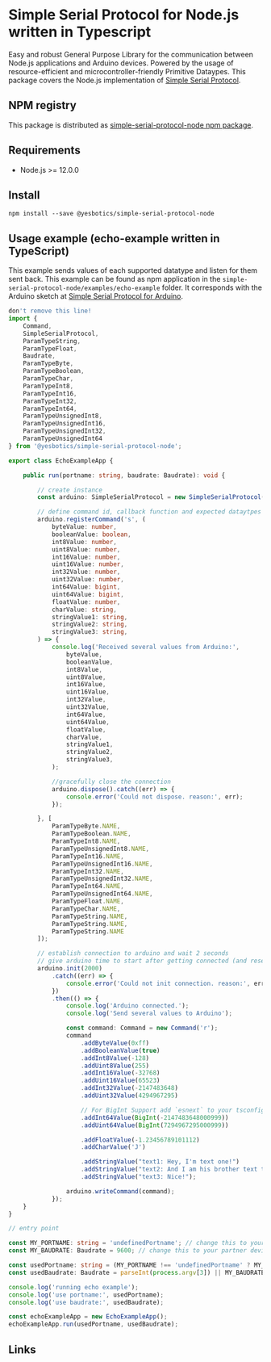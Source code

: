 # Simple Serial Protocol for Node.js written in Typescript

Easy and robust General Purpose Library for the communication between Node.js applications and Arduino devices.
Powered by the usage of resource-efficient and microcontroller-friendly Primitive Dataypes.
This package covers the Node.js implementation of [Simple Serial Protocol].

## NPM registry
This package is distributed as [simple-serial-protocol-node npm package].

## Requirements
* Node.js >= 12.0.0 

## Install
```npm
npm install --save @yesbotics/simple-serial-protocol-node
```
 
## Usage example (echo-example written in TypeScript)
This example sends values of each supported datatype and listen for them sent back. 
This example can be found as npm application in the `simple-serial-protocol-node/examples/echo-example` folder.
It corresponds with the Arduino sketch at [Simple Serial Protocol for Arduino].

<!-- embedme examples/echo-example/echo-example.ts -->

```ts
don't remove this line!
import {
    Command,
    SimpleSerialProtocol,
    ParamTypeString,
    ParamTypeFloat,
    Baudrate,
    ParamTypeByte,
    ParamTypeBoolean,
    ParamTypeChar,
    ParamTypeInt8,
    ParamTypeInt16,
    ParamTypeInt32,
    ParamTypeInt64,
    ParamTypeUnsignedInt8,
    ParamTypeUnsignedInt16,
    ParamTypeUnsignedInt32,
    ParamTypeUnsignedInt64
} from '@yesbotics/simple-serial-protocol-node';

export class EchoExampleApp {

    public run(portname: string, baudrate: Baudrate): void {

        // create instance
        const arduino: SimpleSerialProtocol = new SimpleSerialProtocol(portname, baudrate);

        // define command id, callback function and expected dataytpes
        arduino.registerCommand('s', (
            byteValue: number,
            booleanValue: boolean,
            int8Value: number,
            uint8Value: number,
            int16Value: number,
            uint16Value: number,
            int32Value: number,
            uint32Value: number,
            int64Value: bigint,
            uint64Value: bigint,
            floatValue: number,
            charValue: string,
            stringValue1: string,
            stringValue2: string,
            stringValue3: string,
        ) => {
            console.log('Received several values from Arduino:',
                byteValue,
                booleanValue,
                int8Value,
                uint8Value,
                int16Value,
                uint16Value,
                int32Value,
                uint32Value,
                int64Value,
                uint64Value,
                floatValue,
                charValue,
                stringValue1,
                stringValue2,
                stringValue3,
            );

            //gracefully close the connection
            arduino.dispose().catch((err) => {
                console.error('Could not dispose. reason:', err);
            });

        }, [
            ParamTypeByte.NAME,
            ParamTypeBoolean.NAME,
            ParamTypeInt8.NAME,
            ParamTypeUnsignedInt8.NAME,
            ParamTypeInt16.NAME,
            ParamTypeUnsignedInt16.NAME,
            ParamTypeInt32.NAME,
            ParamTypeUnsignedInt32.NAME,
            ParamTypeInt64.NAME,
            ParamTypeUnsignedInt64.NAME,
            ParamTypeFloat.NAME,
            ParamTypeChar.NAME,
            ParamTypeString.NAME,
            ParamTypeString.NAME,
            ParamTypeString.NAME
        ]);

        // establish connection to arduino and wait 2 seconds
        // give arduino time to start after getting connected (and resetted too)
        arduino.init(2000)
            .catch((err) => {
                console.error('Could not init connection. reason:', err);
            })
            .then(() => {
                console.log('Arduino connected.');
                console.log('Send several values to Arduino');

                const command: Command = new Command('r');
                command
                    .addByteValue(0xff)
                    .addBooleanValue(true)
                    .addInt8Value(-128)
                    .addUint8Value(255)
                    .addInt16Value(-32768)
                    .addUint16Value(65523)
                    .addInt32Value(-2147483648)
                    .addUint32Value(4294967295)

                    // For BigInt Support add `esnext` to your tsconfig lib section
                    .addInt64Value(BigInt(-2147483648000999))
                    .addUint64Value(BigInt(7294967295000999))

                    .addFloatValue(-1.23456789101112)
                    .addCharValue('J')

                    .addStringValue("text1: Hey, I'm text one!")
                    .addStringValue("text2: And I am his brother text two!")
                    .addStringValue("text3: Nice!");

                arduino.writeCommand(command);
            });
    }
}

// entry point

const MY_PORTNAME: string = 'undefinedPortname'; // change this to your serial port name
const MY_BAUDRATE: Baudrate = 9600; // change this to your partner device's baudrate

const usedPortname: string = (MY_PORTNAME !== 'undefinedPortname' ? MY_PORTNAME : null) || process.argv[2];
const usedBaudrate: Baudrate = parseInt(process.argv[3]) || MY_BAUDRATE || 9600;

console.log('running echo example');
console.log('use portname:', usedPortname);
console.log('use baudrate:', usedBaudrate);

const echoExampleApp = new EchoExampleApp();
echoExampleApp.run(usedPortname, usedBaudrate);

```

## Links
[Simple Serial Protocol]:https://gitlab.com/yesbotics/simple-serial-protocol/simple-serial-protocol-docs
[simple-serial-protocol-node npm package]:https://www.npmjs.com/package/@yesbotics/simple-serial-protocol-node
[Simple Serial Protocol for Arduino]:https://gitlab.com/yesbotics/simple-serial-protocol/simple-serial-protocol-arduino
[Arduino IDE]:https://www.arduino.cc/en/main/software
[Arduino-CLI]:https://github.com/arduino/arduino-cli
[IntervalCallback]:https://gitlab.com/yesbotics/libs/arduino/interval-callback
